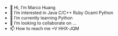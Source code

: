 - 👋 Hi, I’m Marco Huang
- 👀 I’m interested in Java C/C++ Ruby Ocaml Python
- 🌱 I’m currently learning Python
- 💞️ I’m looking to collaborate on ...
- 📫 How to reach me +V HHX-JQM

<!---
hhxjqm/hhxjqm is a ✨ special ✨ repository because its `README.md` (this file) appears on your GitHub profile.
You can click the Preview link to take a look at your changes.
--->
